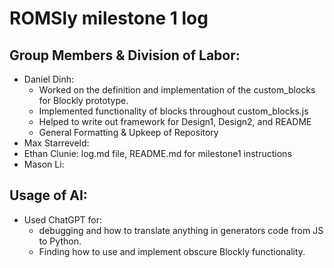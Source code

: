 # ROMSly milestone 1 log

## Group Members & Division of Labor:
- Daniel Dinh: 
  - Worked on the definition and implementation of the custom_blocks for Blockly prototype.
  - Implemented functionality of blocks throughout custom_blocks.js
  - Helped to write out framework for Design1, Design2, and README
  - General Formatting & Upkeep of Repository
- Max Starreveld: 
- Ethan Clunie: log.md file, README.md for milestone1 instructions
- Mason Li: 

## Usage of AI:
- Used ChatGPT for:
  - debugging and how to translate anything in generators code from JS to Python.
  - Finding how to use and implement obscure Blockly functionality.
